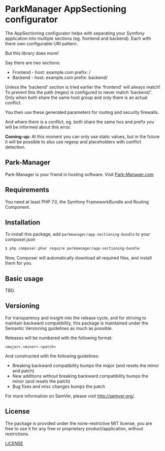 ParkManager AppSectioning configurator
====================================

The AppSectioning configurator helps with separating your Symfony application
into multiple sections (eg. frontend and backend). Each with there own
configurable URI pattern.

But this library does more!

Say there are two sections:

* Frontend - host: example.com prefix: /
* Backend  - host: example.com prefix: backend/

Unless the 'backend' section is tried earlier the 'frontend' will always match!
To prevent this the path (regex) is configured to never match 'backend/'.
Only when both share the same host group and only there is an actual conflict.

You then use these generated parameters for routing and security firewalls.

And where there is a conflict, eg. both share the same hos and prefix you will be
informed about this error.

**Coming-up:** At this moment you can only use static values, but in the future
it will be possible to also use regexp and placeholders with conflict detection.

Park-Manager
------------

Park-Manager is your friend in hosting software. Visit [Park-Manager.com](http://www.park-manager.com)

Requirements
------------

You need at least PHP 7.0, the Symfony FrameworkBundle and Routing Component.

Installation
------------

To install this package, add `parkmanager/app-sectioning-bundle` to your composer.json

```bash
$ php composer.phar require parkmanager/app-sectioning-bundle
```

Now, Composer will automatically download all required files, and install them
for you.

Basic usage
-----------

TBD.

Versioning
----------

For transparency and insight into the release cycle, and for striving
to maintain backward compatibility, this package is maintained under
the Semantic Versioning guidelines as much as possible.

Releases will be numbered with the following format:

`<major>.<minor>.<patch>`

And constructed with the following guidelines:

* Breaking backward compatibility bumps the major (and resets the minor and patch)
* New additions without breaking backward compatibility bumps the minor (and resets the patch)
* Bug fixes and misc changes bumps the patch

For more information on SemVer, please visit <http://semver.org/>.

License
-------

The package is provided under the none-restrictive MIT license,
you are free to use it for any free or proprietary product/application,
without restrictions.

[LICENSE](LICENSE)

